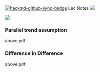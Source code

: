 [![hackmd-github-sync-badge](https://hackmd.io/AMMOIpZiSu-HSIdefFGC1Q/badge)](https://hackmd.io/AMMOIpZiSu-HSIdefFGC1Q)
Lec Notes
![](https://hackmd.io/_uploads/rJ3ebD_in.png)

![](https://hackmd.io/_uploads/S1YWbvdih.png)


### Parallel trend assumption
above pdf


### Difference in Difference
above pdf